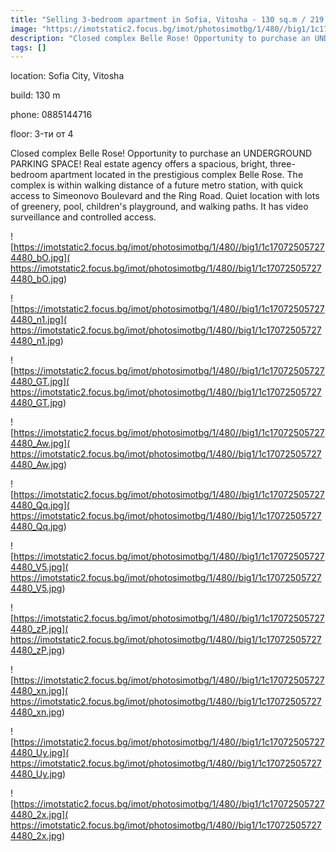 ```yaml
---
title: "Selling 3-bedroom apartment in Sofia, Vitosha - 130 sq.m / 219,890 EUR :: imot.bg Ad"
image: "https://imotstatic2.focus.bg/imot/photosimotbg/1/480//big1/1c170725057274480_jx.jpg"
description: "Closed complex Belle Rose! Opportunity to purchase an UNDERGROUND PARKING SPACE! Real estate agency offers a spacious, bright, three-bedroom apartment located in the prestigious complex Belle Rose. The complex is within walking distance of a future metro station, with quick access to Simeonovo Boulevard and the Ring Road. Quiet location with lots of greenery, pool, children's playground, and walking paths. It has video surveillance and controlled access."
tags: []
---
```


location: Sofia City, Vitosha

build: 130 m

phone: 0885144716

floor: 3-ти от 4

Closed complex Belle Rose! Opportunity to purchase an UNDERGROUND PARKING SPACE! Real estate agency offers a spacious, bright, three-bedroom apartment located in the prestigious complex Belle Rose. The complex is within walking distance of a future metro station, with quick access to Simeonovo Boulevard and the Ring Road. Quiet location with lots of greenery, pool, children's playground, and walking paths. It has video surveillance and controlled access.


![https://imotstatic2.focus.bg/imot/photosimotbg/1/480//big1/1c170725057274480_bO.jpg]( https://imotstatic2.focus.bg/imot/photosimotbg/1/480//big1/1c170725057274480_bO.jpg)


![https://imotstatic2.focus.bg/imot/photosimotbg/1/480//big1/1c170725057274480_n1.jpg]( https://imotstatic2.focus.bg/imot/photosimotbg/1/480//big1/1c170725057274480_n1.jpg)


![https://imotstatic2.focus.bg/imot/photosimotbg/1/480//big1/1c170725057274480_GT.jpg]( https://imotstatic2.focus.bg/imot/photosimotbg/1/480//big1/1c170725057274480_GT.jpg)


![https://imotstatic2.focus.bg/imot/photosimotbg/1/480//big1/1c170725057274480_Aw.jpg]( https://imotstatic2.focus.bg/imot/photosimotbg/1/480//big1/1c170725057274480_Aw.jpg)


![https://imotstatic2.focus.bg/imot/photosimotbg/1/480//big1/1c170725057274480_Qq.jpg]( https://imotstatic2.focus.bg/imot/photosimotbg/1/480//big1/1c170725057274480_Qq.jpg)


![https://imotstatic2.focus.bg/imot/photosimotbg/1/480//big1/1c170725057274480_V5.jpg]( https://imotstatic2.focus.bg/imot/photosimotbg/1/480//big1/1c170725057274480_V5.jpg)


![https://imotstatic2.focus.bg/imot/photosimotbg/1/480//big1/1c170725057274480_zP.jpg]( https://imotstatic2.focus.bg/imot/photosimotbg/1/480//big1/1c170725057274480_zP.jpg)


![https://imotstatic2.focus.bg/imot/photosimotbg/1/480//big1/1c170725057274480_xn.jpg]( https://imotstatic2.focus.bg/imot/photosimotbg/1/480//big1/1c170725057274480_xn.jpg)


![https://imotstatic2.focus.bg/imot/photosimotbg/1/480//big1/1c170725057274480_Uy.jpg]( https://imotstatic2.focus.bg/imot/photosimotbg/1/480//big1/1c170725057274480_Uy.jpg)


![https://imotstatic2.focus.bg/imot/photosimotbg/1/480//big1/1c170725057274480_2x.jpg]( https://imotstatic2.focus.bg/imot/photosimotbg/1/480//big1/1c170725057274480_2x.jpg)


